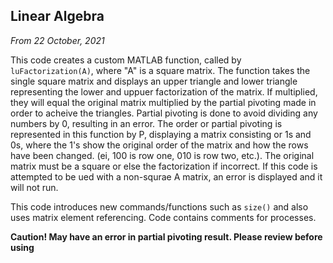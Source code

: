 ## Linear Algebra

*From 22 October, 2021*

This code creates a custom MATLAB function, called by `luFactorization(A)`, where "A" is a square matrix. The function takes the single square matrix and displays an upper triangle and lower triangle representing the lower and uppuer factorization of the matrix. If multiplied, they will equal the original matrix multiplied by the partial pivoting made in order to acheive the triangles. Partial pivoting is done to avoid dividing any numbers by 0, resulting in an error. The order or partial pivoting is represented in this function by P, displaying a matrix consisting or 1s and 0s, where the 1's show the original order of the matrix and how the rows have been changed. (ei, 100 is row one, 010 is row two, etc.). The original matrix must be a square or else the factorization if incorrect. If this code is attempted to be ued with a non-squrae A matrix, an error is displayed and it will not run. 

This code introduces new commands/functions such as `size()` and also uses matrix element referencing. Code contains comments for processes.

**Caution! May have an error in partial pivoting result. Please review before using**